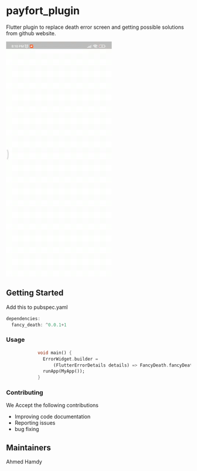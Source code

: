 # payfort_plugin

  Flutter plugin to replace death error screen and getting possible solutions from github website.

  ![me](https://github.com/ItachiUchiha0/fancy_error/blob/main/ezgif.com-gif-maker.gif)


## Getting Started

Add this to pubspec.yaml

```dart
dependencies:
  fancy_death: ^0.0.1+1
```

### Usage

```dart
            void main() {
              ErrorWidget.builder =
                  (FlutterErrorDetails details) => FancyDeath.fancyDeath(details);
              runApp(MyApp());
            }
```
### Contributing 

We Accept the following contributions

* Improving code documentation 
* Reporting issues
* bug fixing

## Maintainers

Ahmed Hamdy



